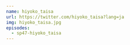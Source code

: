 ```yaml
---
name: hiyoko_taisa
url: https://twitter.com/hiyoko_taisa?lang=ja
img: hiyoko_taisa.jpg
episodes:
  - sp47-hiyoko_taisa
---
```

